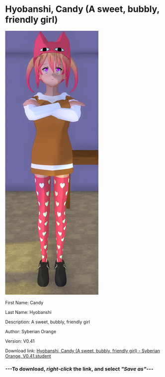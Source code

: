# Hyobanshi, Candy (A sweet, bubbly, friendly girl)

<img src = "https://raw.githubusercontent.com/Arbiter1223/Daigaku-Gurashi-Custom-Students/master/Students/Files/Hyobanshi%2C%20Candy%20(A%20sweet%2C%20bubbly%2C%20friendly%20girl).png">

First Name: Candy

Last Name: Hyobanshi

Description: A sweet, bubbly, friendly girl

Author: Syberian Orange

Version: V0.41

Download link: <a href="https://raw.githubusercontent.com/Arbiter1223/Daigaku-Gurashi-Custom-Students/master/Students/Files/Hyobanshi%2C%20Candy%20(A%20sweet%2C%20bubbly%2C%20friendly%20girl)%20-%20Syberian%20Orange%2C%20V0.41.student">Hyobanshi, Candy (A sweet, bubbly, friendly girl) - Syberian Orange, V0.41.student</a>

### ---**To download, _right-click_ the link, and select _"Save as"_**---
